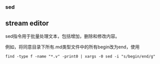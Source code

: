 ### sed
## stream editor

sed指令用于批量处理文本，包括增加，删除和修改内容。

例如，将同意目录下所有.md类型文件中的所有begin改为end，使用

```
find -type f -name "*.v" -print0 | xargs -0 sed -i "s/begin/end/g"
```
